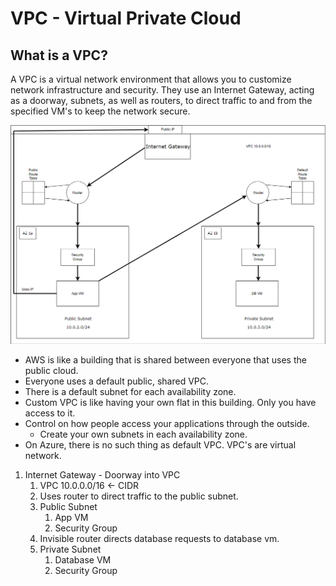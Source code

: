 # VPC - Virtual Private Cloud

## What is a VPC? 

A VPC is a virtual network environment that allows you to customize network infrastructure and security. They use an Internet Gateway, acting as a doorway, subnets, as well as routers, to direct traffic to and from the specified VM's to keep the network secure.

![img.png](images/vpc_image.png)


- AWS is like a building that is shared between everyone that uses the public cloud.
- Everyone uses a default public, shared VPC.
- There is a default subnet for each availability zone.
- Custom VPC is like having your own flat in this building. Only you have access to it.
- Control on how people access your applications through the outside.
  - Create your own subnets in each availability zone.
- On Azure, there is no such thing as default VPC. VPC's are virtual network.

1. Internet Gateway - Doorway into VPC
   1. VPC 10.0.0.0/16 <- CIDR
   2. Uses router to direct traffic to the public subnet.
   3. Public Subnet
      1. App VM
      2. Security Group
   4. Invisible router directs database requests to database vm.
   5. Private Subnet
      1. Database VM
      2. Security Group